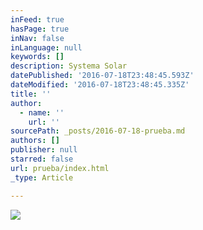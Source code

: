 ```yaml
---
inFeed: true
hasPage: true
inNav: false
inLanguage: null
keywords: []
description: Systema Solar
datePublished: '2016-07-18T23:48:45.593Z'
dateModified: '2016-07-18T23:48:45.335Z'
title: ''
author:
  - name: ''
    url: ''
sourcePath: _posts/2016-07-18-prueba.md
authors: []
publisher: null
starred: false
url: prueba/index.html
_type: Article

---
```

![](https://the-grid-user-content.s3-us-west-2.amazonaws.com/ba1b746a-6e0a-4907-96d7-63cd5d3929f4.jpg)